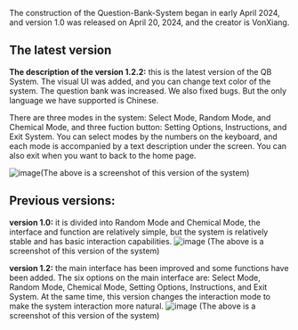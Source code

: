 The construction of the Question-Bank-System began in early April 2024, and version 1.0 was released on April 20, 2024, and the creator is VonXiang.

The latest version<br />
---
**The description of the version 1.2.2:** this is the latest version of the QB System. The visual UI was added, and you can change text color of the system. The question bank was increased. We also fixed bugs. But the only language we have supported is Chinese.

There are three modes in the system: Select Mode, Random Mode, and Chemical Mode, and three fuction button: Setting Options, Instructions, and Exit System. You can select modes by the numbers on the keyboard, and each mode is accompanied by a text description under the screen. You can also exit when you want to back to the home page.<br />

![image](https://github.com/user-attachments/assets/fec76bb2-6f0e-4fa5-a994-bcf3df9e921a)(The above is a screenshot of this version of the system)

Previous versions:<br />
---
**version 1.0:** it is divided into Random Mode and Chemical Mode, the interface and function are relatively simple, but the system is relatively stable and has basic interaction capabilities.
![image](https://github.com/VonXiang/Question-bank-system/assets/160295556/30cea567-1261-47d5-a870-c4756ffcefe4) (The above is a screenshot of this version of the system)

**version 1.2:** the main interface has been improved and some functions have been added. The six options on the main interface are: Select Mode, Random Mode, Chemical Mode, Setting Options, Instructions, and Exit System. At the same time, this version changes the interaction mode to make the system interaction more natural.
![image](https://github.com/VonXiang/Question-bank-system/assets/160295556/bc280cb3-989b-4db1-9606-cfaef098625a) (The above is a screenshot of this version of the system)
